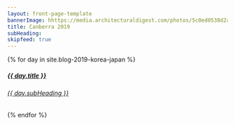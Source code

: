 ```yaml
---
layout: front-page-template
bannerImage: hhttps://media.architecturaldigest.com/photos/5c0ed0538d2a442e241057b1/16:9/w_1280,c_limit/GettyImages-771579891.jpg
title: Canberra 2019
subHeading: 
skipfeed: true
---
```


<div class="text-uppercase adventure-list experience">
  {% for day in site.blog-2019-korea-japan %}
    <div class="col-md-6 col-sm-6 animated fadeInUp" data-wow-delay="0.1s" data-wow-duration="1s">
      <a href="{{day.url | prepend: site.baseurl}}">
        <img src="{{ day.bannerImage }}"  alt="" class="img-responsive">
        <div class="overlay-lnk text-uppercase text-center">
          <i class="icon icon-streetsign"></i>
          <h5>{{ day.title }}</h5>
          <h6>{{ day.subHeading }}</h6>
        </div>
      </a>
    </div>
  {% endfor %}
</div>
